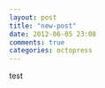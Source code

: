 ```yaml
---
layout: post
title: "new-post"
date: 2012-06-05 23:08
comments: true
categories: octopress
---
```

test

